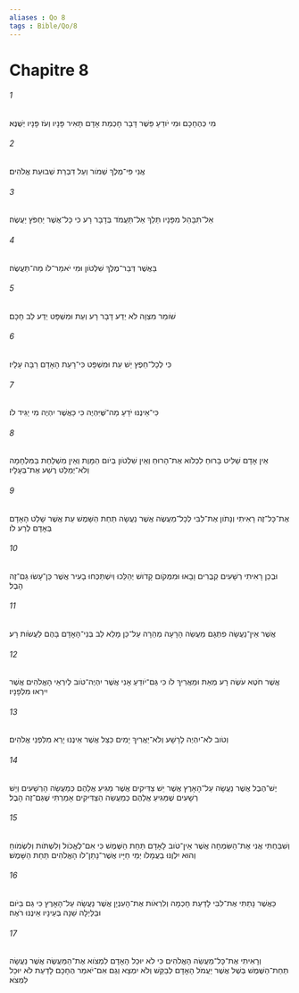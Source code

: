```yaml
---
aliases : Qo 8
tags : Bible/Qo/8
---
```


# Chapitre 8

###### 1
מִי כְּהֶחָכָם וּמִי יֹודֵעַ פֵּשֶׁר דָּבָר חָכְמַת אָדָם תָּאִיר פָּנָיו וְעֹז פָּנָיו יְשֻׁנֶּא׃
###### 2
אֲנִי פִּי־מֶלֶךְ שְׁמֹור וְעַל דִּבְרַת שְׁבוּעַת אֱלֹהִים׃
###### 3
אַל־תִּבָּהֵל מִפָּנָיו תֵּלֵךְ אַל־תַּעֲמֹד בְּדָבָר רָע כִּי כָּל־אֲשֶׁר יַחְפֹּץ יַעֲשֶׂה׃
###### 4
בַּאֲשֶׁר דְּבַר־מֶלֶךְ שִׁלְטֹון וּמִי יֹאמַר־לֹו מַה־תַּעֲשֶׂה׃
###### 5
שֹׁומֵר מִצְוָה לֹא יֵדַע דָּבָר רָע וְעֵת וּמִשְׁפָּט יֵדַע לֵב חָכָם׃
###### 6
כִּי לְכָל־חֵפֶץ יֵשׁ עֵת וּמִשְׁפָּט כִּי־רָעַת הָאָדָם רַבָּה עָלָיו׃
###### 7
כִּי־אֵינֶנּוּ יֹדֵעַ מַה־שֶּׁיִּהְיֶה כִּי כַּאֲשֶׁר יִהְיֶה מִי יַגִּיד לֹו׃
###### 8
אֵין אָדָם שַׁלִּיט בָּרוּחַ לִכְלֹוא אֶת־הָרוּחַ וְאֵין שִׁלְטֹון בְּיֹום הַמָּוֶת וְאֵין מִשְׁלַחַת בַּמִּלְחָמָה וְלֹא־יְמַלֵּט רֶשַׁע אֶת־בְּעָלָיו׃
###### 9
אֶת־כָּל־זֶה רָאִיתִי וְנָתֹון אֶת־לִבִּי לְכָל־מַעֲשֶׂה אֲשֶׁר נַעֲשָׂה תַּחַת הַשָּׁמֶשׁ עֵת אֲשֶׁר שָׁלַט הָאָדָם בְּאָדָם לְרַע לֹו׃
###### 10
וּבְכֵן רָאִיתִי רְשָׁעִים קְבֻרִים וָבָאוּ וּמִמְּקֹום קָדֹושׁ יְהַלֵּכוּ וְיִשְׁתַּכְּחוּ בָעִיר אֲשֶׁר כֵּן־עָשׂוּ גַּם־זֶה הָבֶל׃
###### 11
אֲשֶׁר אֵין־נַעֲשָׂה פִתְגָם מַעֲשֵׂה הָרָעָה מְהֵרָה עַל־כֵּן מָלֵא לֵב בְּנֵי־הָאָדָם בָּהֶם לַעֲשֹׂות רָע׃
###### 12
אֲשֶׁר חֹטֶא עֹשֶׂה רָע מְאַת וּמַאֲרִיךְ לֹו כִּי גַּם־יֹודֵעַ אָנִי אֲשֶׁר יִהְיֶה־טֹּוב לְיִרְאֵי הָאֱלֹהִים אֲשֶׁר יִירְאוּ מִלְּפָנָיו׃
###### 13
וְטֹוב לֹא־יִהְיֶה לָרָשָׁע וְלֹא־יַאֲרִיךְ יָמִים כַּצֵּל אֲשֶׁר אֵינֶנּוּ יָרֵא מִלִּפְנֵי אֱלֹהִים׃
###### 14
יֶשׁ־הֶבֶל אֲשֶׁר נַעֲשָׂה עַל־הָאָרֶץ אֲשֶׁר יֵשׁ צַדִּיקִים אֲשֶׁר מַגִּיעַ אֲלֵהֶם כְּמַעֲשֵׂה הָרְשָׁעִים וְיֵשׁ רְשָׁעִים שֶׁמַּגִּיעַ אֲלֵהֶם כְּמַעֲשֵׂה הַצַּדִּיקִים אָמַרְתִּי שֶׁגַּם־זֶה הָבֶל׃
###### 15
וְשִׁבַּחְתִּי אֲנִי אֶת־הַשִּׂמְחָה אֲשֶׁר אֵין־טֹוב לָאָדָם תַּחַת הַשֶּׁמֶשׁ כִּי אִם־לֶאֱכֹול וְלִשְׁתֹּות וְלִשְׂמֹוחַ וְהוּא יִלְוֶנּוּ בַעֲמָלֹו יְמֵי חַיָּיו אֲשֶׁר־נָתַן־לֹו הָאֱלֹהִים תַּחַת הַשָּׁמֶשׁ׃
###### 16
כַּאֲשֶׁר נָתַתִּי אֶת־לִבִּי לָדַעַת חָכְמָה וְלִרְאֹות אֶת־הָעִנְיָן אֲשֶׁר נַעֲשָׂה עַל־הָאָרֶץ כִּי גַם בַּיֹּום וּבַלַּיְלָה שֵׁנָה בְּעֵינָיו אֵינֶנּוּ רֹאֶה׃
###### 17
וְרָאִיתִי אֶת־כָּל־מַעֲשֵׂה הָאֱלֹהִים כִּי לֹא יוּכַל הָאָדָם לִמְצֹוא אֶת־הַמַּעֲשֶׂה אֲשֶׁר נַעֲשָׂה תַחַת־הַשֶּׁמֶשׁ בְּשֶׁל אֲשֶׁר יַעֲמֹל הָאָדָם לְבַקֵּשׁ וְלֹא יִמְצָא וְגַם אִם־יֹאמַר הֶחָכָם לָדַעַת לֹא יוּכַל לִמְצֹא׃
